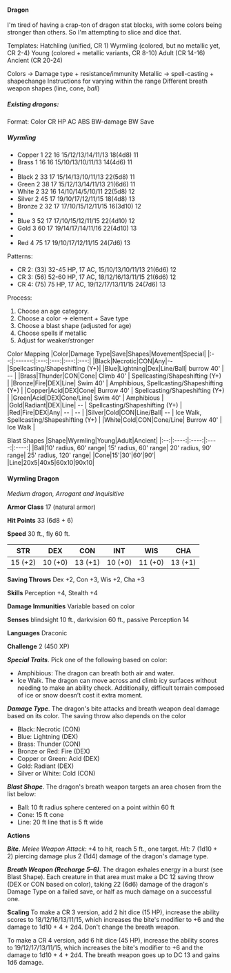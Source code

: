 #### Dragon
I'm tired of having a crap-ton of dragon stat blocks, with some colors being stronger than others. So I'm attempting to slice and dice that.

Templates:
Hatchling (unified, CR 1)
Wyrmling (colored, but no metallic yet, CR 2-4)
Young (colored + metallic variants, CR 8-10)
Adult (CR 14-16)
Ancient (CR 20-24)

Colors -> Damage type + resistance/immunity
Metallic -> spell-casting + shapechange
Instructions for varying within the range
Different breath weapon shapes (line, cone, *ball*)

##### Existing dragons:
Format: Color CR HP AC ABS BW-damage BW Save

##### Wyrmling
- Copper 1 22 16 15/12/13/14/11/13 18(4d8) 11
- Brass 1 16 16 15/10/13/10/11/13 14(4d6) 11
- 
- Black 2 33 17 15/14/13/10/11/13 22(5d8) 11
- Green 2 38 17 15/12/13/14/11/13 21(6d6) 11
- White 2 32 16 14/10/14/5/10/11 22(5d8) 12
- Silver 2 45 17 19/10/17/12/11/15 18(4d8) 13
- Bronze 2 32 17 17/10/15/12/11/15 16(3d10) 12
- 
- Blue 3 52 17 17/10/15/12/11/15 22(4d10) 12
- Gold 3 60 17 19/14/17/14/11/16 22(4d10) 13
- 
- Red 4 75 17 19/10/17/12/11/15 24(7d6) 13



Patterns:
- CR 2: (33) 32-45 HP, 17 AC, 15/10/13/10/11/13 21(6d6) 12
- CR 3: (56) 52-60 HP, 17 AC, 18/12/16/13/11/15 21(6d6) 12
- CR 4: (75) 75 HP, 17 AC, 19/12/17/13/11/15 24(7d6) 13

Process:
1. Choose an age category.
2. Choose a color -> element + Save type
3. Choose a blast shape (adjusted for age)
4. Choose spells if metallic
5. Adjust for weaker/stronger

Color Mapping
|Color|Damage Type|Save|Shapes|Movement|Special|
|:--:|:------:|:---:|:---:|:---:|:---:|
|Black|Necrotic|CON|Any|--|Spellcasting/Shapeshifting (Y+)|
|Blue|Lightning|Dex|Line/Ball| burrow 40' | -- |
|Brass|Thunder|CON|Cone| Climb 40' | Spellcasting/Shapeshifting (Y+) |
|Bronze|Fire|DEX|Line| Swim 40' | Amphibious, Spellcasting/Shapeshifting (Y+) |
|Copper|Acid|DEX|Cone| Burrow 40' | Spellcasting/Shapeshifting (Y+) |
|Green|Acid|DEX|Cone/Line| Swim 40' | Amphibious |
|Gold|Radiant|DEX|Line| -- | Spellcasting/Shapeshifting (Y+) |
|Red|Fire|DEX|Any| -- | -- |
|Silver|Cold|CON|Line/Ball| -- | Ice Walk, Spellcasting/Shapeshifting (Y+) |
|White|Cold|CON|Cone/Line| Burrow 40' | Ice Walk |

Blast Shapes
|Shape|Wyrmling|Young|Adult|Ancient|
|:--:|:----:|:----:|:----:|:----:|
|Ball|10' radius, 60' range| 15' radius, 60' range| 20' radius, 90' range| 25' radius, 120' range|
|Cone|15'|30'|60'|90'|
|Line|20x5|40x5|60x10|90x10|

#### Wyrmling Dragon
_Medium dragon, Arrogant and Inquisitive_

**Armor Class** 17 (natural armor)

**Hit Points** 33 (6d8 + 6)

**Speed** 30 ft., fly 60 ft.

| STR     | DEX     | CON     | INT     | WIS     | CHA     |
|---------|---------|---------|---------|---------|---------|
| 15 (+2) | 10 (+0) | 13 (+1) | 10 (+0) | 11 (+0) | 13 (+1) |

**Saving Throws** Dex +2, Con +3, Wis +2, Cha +3

**Skills** Perception +4, Stealth +4

**Damage Immunities** Variable based on color

**Senses** blindsight 10 ft., darkvision 60 ft., passive Perception 14

**Languages** Draconic

**Challenge** 2 (450 XP)

**_Special Traits_**. Pick one of the following based on color:
- Amphibious: The dragon can breath both air and water.
- Ice Walk. The dragon can move across and climb icy surfaces without needing to make an ability check. Additionally, difficult terrain composed of ice or snow doesn’t cost it extra moment.

**_Damage Type_**. The dragon's bite attacks and breath weapon deal damage based on its color. The saving throw also depends on the color
- Black: Necrotic (CON)
- Blue: Lightning (DEX)
- Brass: Thunder (CON)
- Bronze or Red: Fire (DEX)
- Copper or Green: Acid (DEX)
- Gold: Radiant (DEX)
- Silver or White: Cold (CON)

**_Blast Shape_**. The dragon's breath weapon targets an area chosen from the list below:
- Ball: 10 ft radius sphere centered on a point within 60 ft
- Cone: 15 ft cone
- Line: 20 ft line that is 5 ft wide

**Actions**

**_Bite_**. _Melee Weapon Attack:_ +4 to hit, reach 5 ft., one target. _Hit:_ 7 (1d10 + 2) piercing damage plus 2 (1d4) damage of the dragon's damage type.

**_Breath Weapon (Recharge 5–6)_**. The dragon exhales energy in a burst (see Blast Shape). Each creature in that area must make a DC 12 saving throw (DEX or CON based on color), taking 22 (6d6) damage of the dragon's Damage Type on a failed save, or half as much damage on a successful one.

**Scaling**
To make a CR 3 version, add 2 hit dice (15 HP), increase the ability scores to 18/12/16/13/11/15, which increases the bite's modifier to +6 and the damage to 1d10 + 4 + 2d4. Don't change the breath weapon.

To make a CR 4 version, add 6 hit dice (45 HP), increase the ability scores to 19/12/17/13/11/15, which increases the bite's modifier to +6 and the damage to 1d10 + 4 + 2d4. The breath weapon goes up to DC 13 and gains 1d6 damage.
